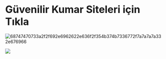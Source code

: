 # <font size="6">Güvenilir Kumar Siteleri için Tıkla</font>

![68747470733a2f2f692e6962622e636f2f354b374b7336772f7a7a7a7a332e676966](https://github.com/user-attachments/assets/cc962f91-78c2-4545-b1f7-da71e6d584aa)

<a href="http://www.google.com">

<img src="![68747470733a2f2f692e6962622e636f2f354b374b7336772f7a7a7a7a332e676966](https://github.com/user-attachments/assets/cc962f91-78c2-4545-b1f7-da71e6d584aa)"></a>
